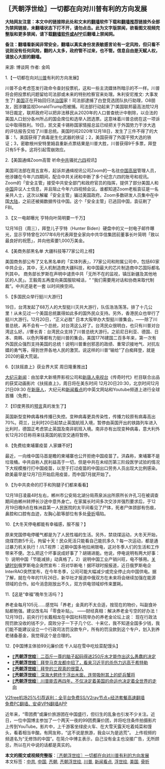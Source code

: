  <h2>〖兲朝浮世绘〗一切都在向对川普有利的方向发展</h2> <p class="notice"><b>大陆网友注意：本文中的链接除此处和文末的<a href="https://github.com/bannedbook/fanqiang" >翻墙</a>软件下载和<a href="https://github.com/killgcd/justmysocks/blob/master/README.md">翻墙推荐</a>链接外全部为禁网链接，未翻墙状态下打不开，请勿点击。此为文字版禁闻，欲看图文视频完整版和更多禁闻，请下载<a href="https://github.com/bannedbook/fanqiang">翻墙软件或APP</a>后翻墙上禁闻网。</p><p>备注：翻墙看新闻非常安全，翻墙以真实身份发表敏感言论有一定风险，但只看不说则没有任何风险，翻的人太多，政府管不过来，也不管。信息自由是天赋人权，请放心大胆的翻墙。</b></p>  <div class="entry"> <p>来源:&nbsp;博谈网                            作者:&nbsp;金鸣                           </p> <p>1.【一切都在向对<a href="https://www.bannedbook.org/bnews/tag/%e5%b7%9d%e6%99%ae/" class="st_tag internal_tag" rel="tag" title="标签 川普 下的日志">川普</a>有利的方向发展】</p> <p></p> <p>川普不会考虑签发行政命令查封投票机，这和一些主流媒体所暗示的不一样。川普将会把投票机问题留给司法部或未来的特别检察官来处理。朱利安尼推文: 大事发生了! <a href="https://www.bannedbook.org/bnews/tag/%e7%be%8e%e5%9b%bd/" class="st_tag internal_tag" rel="tag" title="标签 美国 下的日志">美国</a>正在开始回归法<span class='wp_keywordlink'><a href="https://www.bannedbook.org/forum24/topic8925.html" title="《治国大道》" target="_blank">治国</a></span>家！司法部逮捕了白登竞选团队执行助理，O8朋友，因涉嫌监视DonaldTrump而被捕。司法部行动起来了!美国联邦最高法院12月18日裁定，联邦政府可以把非法移民从2020年的人口普查统计中剔除，以合法的美国人口划分各州所占的国会席位和选举人团选票。这意味着川普总统在这一项诉讼中取得胜利。19日，凯文麦卡锡称国家情报总监已经把关于外国势力干涉大选的评估报告交给了川普总统。美国时间2020年12月18日，发生了三件不得了的大事：1，美国获得了病毒是生化武器的铁证；2，美国获得了外国干预大选的铁证；3，密歇根州安特里姆县重新点票结果是川普大胜，川普获得9千多票，拜登只有5千多。这将引起雪崩效应。</p> <p>2.【美国通缉Zoom高管 听命<a href="https://www.bannedbook.org/bnews/tag/%e4%b8%ad%e5%85%b1/" class="st_tag internal_tag" rel="tag" title="标签 中共 下的日志">中共</a>骚扰<span class='wp_keywordlink'><a href="https://www.bannedbook.org/forum2/topic2509.html" title="《中国六四真相》" target="_blank">六四</a></span>视讯】</p> <p></p> <p>美国司法部在周五宣布，起诉并通缉视讯公司Zoom的一名驻<span class='wp_keywordlink_affiliate'><a href="https://www.bannedbook.org/" title="中国" target="_blank">中国</a></span><span class='wp_keywordlink_affiliate'><a href="https://www.bannedbook.org/bnews/ccpdope/" title="中共高层内幕" target="_blank">高层</a></span>管理人员，他涉嫌在今年六四期间，配合中共关闭和中断了多个纪念六四的账号和视讯。Zoom的「安全主管」接受中共安全部门和政府官员的指挥，提供了部分美国人和<a href="https://www.bannedbook.org/bnews/tag/%E4%B8%AD%E5%9B%BD/" class="st_tag internal_tag" rel="tag" title="标签 中国 下的日志">中国</a>异议人士信息，并且阻止今年六四视频会议。谁都知道Zoom老板袁征是一名亲共人士，这次以解雇「安全主管」骗过美国政府。Zoom多数研发人员集中在中国<span class='wp_keywordlink_affiliate'><a href="https://www.bannedbook.org/" title="大陆" target="_blank">大陆</a></span>，之前还被揭数据传往中国。这个「安全主管」已逃回中国，袁征刷了FBI。</p> <p>3.【又一电邮曝光 亨特向叶简明要一千万】</p> <p></p>  <p>12月16日（周三），拜登儿子亨特（Hunter Biden）硬盘中的又一封电子邮件曝光，显示亨特曾在2017年6月代表拜登全家向中共华信集团前董事长叶简明「致以最良好的祝愿」，并向他索要1,000万美金。</p> <p>4.【美商务部黑名单 大疆科技等77家公司上榜】</p> <p></p> <p>美国商务部公布了又名黑名单的「实体列表」，77家公司和附属公司中，包括60家中共企业，其中，无人机制造商大疆科技，和中国最大的芯片制造商中芯国际都名列其中。 商务部长罗斯在声明中谴责中共「无所不在的监视，镇压新疆及其他地区的人民」。王毅周五再度向美国服软喊话，“ “我们需要用对话和协商来取代制裁”。中共还是老一套 以时间换空间。</p> <p>5.【多国民众举行挺川大游行】</p> <p></p> <p>19日，台湾发起了68万人的大型挺川灭共大游行，队伍浩浩荡荡，排了十几公里！从未见过一个美国总统赢得如此多的国外民众支持。另外，香港民众也举行了挺川大游行。12月20日，“正义必胜” 日本大阪举办大型挺川普集会。——除了川普总统，再不会有一个总统，对台湾这么好了。台湾民众很明白，也只有川普对台湾这么好。//曹长青：台湾民众支持了川普总统大游行。之前尼日利亚、德国、日本、南韩、以色列等都有力挺川普的集会。美国1776建国二百多年来，第一次有外国民众强烈支持美国的总统！说明川普重创邪恶的政绩、重常识接地气、对抗左媒的勇气等，得到世界各地人民的激赏。说这样的川普“输给”了白痴拜登，就是2020的最大荒诞。</p> <p>6.【《扶摇直上》获业界大奖 周日隆重推出】</p> <p></p>  <p><span class='wp_keywordlink_affiliate'><a href="http://www.epochtimes.com/" title="大纪元" target="_blank">大纪元</a></span><span class='wp_keywordlink_affiliate'><a href="https://www.bannedbook.org/" title="新闻">新闻</a></span>：由加拿大新境界影视公司和<span class='wp_keywordlink_affiliate'><a href="https://www.ntdtv.com/" title="新唐人电视台" target="_blank">新唐人电视台</a></span>《传奇时代》栏目联合出品的获奖动画影片《扶摇直上》，周日将在美东时间 12月20日20:30，北京时间12月21日09:30 在<span class='wp_keywordlink_affiliate'><a href="https://www.ntdtv.com/" title="新唐人">新唐人</a></span>，大纪元和<a href="https://www.bannedbook.org/bnews/tag/%e6%96%b0%e9%97%bb%e7%9c%8b%e7%82%b9/" class="st_tag internal_tag" rel="tag" title="标签 新闻看点 下的日志">新闻看点</a>的中英文网站和Youtube频道上进行全球首播（免费）。</p> <p>7.【印度男孩的<span class='wp_keywordlink'><a href="https://www.bannedbook.org/forum5/" title="预言玄学禁书下载" rel="nofollow">预言</a></span>真的发生了】</p> <p></p> <p>英国新型变种病毒株传播已失控。变种病毒更具传染性，传播力较原有病毒高出70%。荷兰，比利时20日起禁止英国航班入境，暂停由英国开出的铁路列车进入比利时，德国正考虑禁止英国及南非航班入境。南非亦有出现变种病毒，意大利外长12月20日称将来往英国的航空交通将暂停。</p> <p>8.【免费给柬埔寨疫苗 人家嫌不好】</p> <p></p> <p>最近，一向维中国马首是瞻的柬埔寨也公开拒绝中国疫苗了。洪森称，柬埔寨不是垃圾桶。中共自称人民利益高于一切，但是中共在未经历第三阶段医学试验的情况下大规模推行打中国疫苗，以至于打过疫苗的中国出口劳务人员出现大比例感染。欧美最早是12月7日开始启用疫苗，而中国7月就开始了。</p> <p>9.【为中共卖命的打手和狗腿子们都来看看】</p> <p></p>  <p>12月18日凌晨4时左右，郴州市公安局北湖分局燕泉派出所原所长许孔习在被调查期间由郴州转押长沙途中意外身亡。在家属长时间多次交涉并强烈要求后，于12月19日晚9点在株洲县第一人民医院的太平间看见了尸体，死者尸体颈部有伤痕，鼻腔和口腔有血迹，左胸心脏等部位有多处<a href="https://www.bannedbook.org/bnews/tag/%E9%AA%A8%E6%8A%98/" class="st_tag internal_tag" rel="tag" title="标签 骨折 下的日志">骨折</a>塌陷。</p> <p>10.【大冬天停电都能有幸福感，服不服？】</p> <p></p> <p>原来党国停电停暖气都是为了人民性福的生活。另外，禁烧煤运动，大冬天开始，烧煤罚款5千元，拘留十天！民众死活只能看自己能抗多久？每一次运动，都是通过暴力机关执行！//LT视界：近期中国多地拉闸限电，这对冬季人们的生活和工作带来不便。怎么把这个坏事说成好事了？胡锡进能。他说，停电说明有两大好事：1）说明中国「节能减排」动真格了。2）说明中国工业产销兴旺，电不够用。<span class='wp_keywordlink'><a href="https://www.bannedbook.org/forum2/topic151.html" title="关键时刻：李鹏日记" target="_blank">关键时刻</a></span>俄罗斯电企突然宣布：将对华断电！据环球时报报道，近日俄罗斯电企InterRAO突然宣布，在今年冬季，公司可能大幅减少或完全停止向中国供电。据了解，就在今年的11月26日，新华社才报道中俄双方在未来将会继续加强在能源领域的合作。如今消息刚放出不久，双方供电领域却传来噩耗。</p> <p>11.【这是“幸福”晚年生活吗？】</p> <p></p> <p>养老金每月105元&#8230;&#8230;感觉叫「养老」金真的不太合适，按现在的物价，叫副食补贴都勉强。建议改名叫「零食补贴」。 ——财经真相：解决养老金亏空的好办法！12月19日，前央行行长戴相龙在中国社科院举办的养老金论坛上说： 现在行政法院罚款没收的钱不少，腐败分子一下子几个亿、十来亿，我不知道全国多少钱，我们能不能建议设立一个行政司法罚没款专户，所有的罚没款到这个专户，划入到养老储备基金，我觉得这个是合理的。</p> <p>12.【中国博主体验99元廉价团 千人站在雪中吃烩菜配馒头】</p> <p></p>  <ul class='op-related-articles' title='相关阅读'> <li><a href='https://www.bannedbook.org/bnews/ssgc/20201219/1450659.html' target='_blank'>〖<b>兲朝浮世绘</b>〗二百斤一尊的脑子起码得进250斤水才能作出这么愚蠢的决定</a></li> <li><a href='https://www.bannedbook.org/bnews/ssgc/20201218/1450032.html' target='_blank'>〖<b>兲朝浮世绘</b>〗拜登马克龙都中招了，看来习近平的杀伤力远高于希特勒</a></li> <li><a href='https://www.bannedbook.org/bnews/ssgc/20201217/1449378.html' target='_blank'>〖<b>兲朝浮世绘</b>〗拜登的三观真的很雷人</a></li> <li><a href='https://www.bannedbook.org/bnews/ssgc/20201216/1448469.html' target='_blank'>〖<b>兲朝浮世绘</b>〗深海大鳄终于浮出水面，连带吸附其上的虾兵蟹将</a></li> <li><a href='https://www.bannedbook.org/bnews/ssgc/20201215/1447841.html' target='_blank'>〖<b>兲朝浮世绘</b>〗川普能否再四年，不仅决定着美国的命运也决定着全世界的走向</a></li> </ul> <p class="texttj"> <a href="https://www.bannedbook.org/forum23/topic22702.html" target="_blank">V2free机场25%引荐返利：全平台免费SS/V2ray节点+经济套餐高速翻墙</a><br/> <a href="https://github.com/bannedbook/fanqiang/wiki/%E7%A6%81%E9%97%BB%E7%BD%91%E5%AE%89%E5%8D%93%E7%BF%BB%E5%A2%99%E6%96%B0%E9%97%BBAPP" target="_blank">免费PC翻墙、安卓VPN翻墙APP</a></p><p>近年来，“零团费”或廉价旅游团在中国盛行，但衍生的乱象也引发不少关注。近日，一位中国博主参加了一个两天一夜的99团费廉价团，并将吃住条件拍摄影片上传到YouTube。影片中，上千游客坐绿皮火车、在大雪天露天吃着炖菜和馒头，看着相当辛酸。有网友称，“这不说是旅游，我会以为是逃荒”。 上传视频的频道名为“无修饰的中国”。在简介中博主表示，自己没有金主也没接广告，无所顾忌，所以在片中说的话都是真实的。</p><a name='sharetosocial'></a>       <div><b>本文的图文或视频完整版</b>：<a href='https://www.bannedbook.org/bnews/ssgc/20201221/1451859.html'>〖兲朝浮世绘〗一切都在向对川普有利的方向发展</a></div>  </div><!--END ENTRY--> <div class="postfooter"> <div>本文标签：<a href="https://www.bannedbook.org/bnews/tag/%e4%b8%ad%e5%85%b1/" rel="tag">中共</a>, <a href="https://www.bannedbook.org/bnews/tag/%E4%B8%AD%E5%9B%BD/" rel="tag">中国</a>, <a href="https://www.bannedbook.org/bnews/tag/%e5%85%b2%e6%9c%9d/" rel="tag">兲朝</a>, <a href="https://www.bannedbook.org/bnews/tag/%e5%85%b2%e6%9c%9d%e6%b5%ae%e4%b8%96%e7%bb%98/" rel="tag">兲朝浮世绘</a>, <a href="https://www.bannedbook.org/bnews/tag/%e5%b7%9d%e6%99%ae/" rel="tag">川普</a>, <a href="https://www.bannedbook.org/bnews/tag/%e6%96%b0%e9%97%bb%e7%9c%8b%e7%82%b9/" rel="tag">新闻看点</a>, <a href="https://www.bannedbook.org/bnews/tag/%E6%B5%AE%E4%B8%96%E7%BB%98/" rel="tag">浮世绘</a>, <a href="https://www.bannedbook.org/bnews/tag/%e7%be%8e%e5%9b%bd/" rel="tag">美国</a>, <a href="https://www.bannedbook.org/bnews/tag/%E9%AA%A8%E6%8A%98/" rel="tag">骨折</a></div>  </div><!--END POSTFOOTER--> 